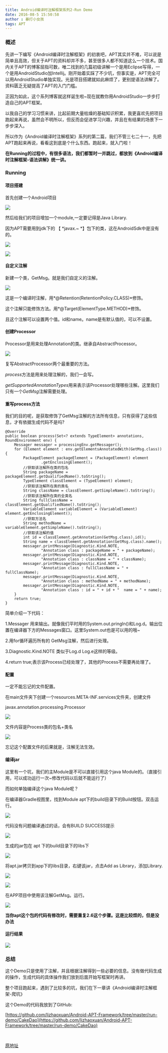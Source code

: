 ```yaml
---
title: Android编译时注解框架系列2-Run Demo
date: 2016-08-5 15:50:58
author : 暴打小女孩
tags: APT
---
```






### 概述

先讲一下编写《Android编译时注解框架》的初衷吧，APT其实并不难，可以说是简单且高效，但关于APT的资料却并不多，甚至很多人都不知道这么一个技术。国内关于APT的博客屈指可数，唯二找到的几篇初级讲解一个是用Eclipse写得，一个是用AndroidStudio加Intellij。刚开始着实踩了不少坑，但事实是，APT完全可以用AndroidStudio单独实现。光是项目搭建就如此麻烦了，更别提语法讲解了。资料匮乏无疑提高了APT的入门门槛。

正因为如此，这个系列博客就这样诞生啦~现在就教你用AndroidStudio一步步打造自己的APT框架。

<!-- more -->

以我自己的学习习惯来讲，比起前期大量枯燥的基础知识积累，我更喜欢先把项目跑起来再说，虽然会不明所以，但反而会促进学习兴趣，并且在有结果的场景下一步步深入。

所以作为《Android编译时注解框架》系列的第二篇，我们不管三七二十一，先把APT跑起来再说，看看这到底是个什么东西。跑起来，就入门啦！

**在Running的过程中，有很多语法，我们都暂时一并跳过，都放到《Android编译时注解框架-语法讲解》统一讲。**


### Running

#### 项目搭建

首先创建一个Android项目

![](http://img1.ph.126.net/u57VJi5uksh4duN6yMFxOA==/6631542754722720703.jpeg)


然后给我们的项目增加一个module,一定要记得是Java Library.

因为APT需要用到jdk下的 【 *javax.~ *】包下的类，这在AndroidSdk中是没有的。


![](http://img0.ph.126.net/UhzqKVMFfwu3ty-OxxyMCg==/6631790144838976047.jpeg)

![](http://img1.ph.126.net/F8_ZnOElNPV06vSCsJnvFw==/6631658203443642814.jpeg)


#### 自定义注解

新建一个类，GetMsg。就是我们自定义的注解。

![](http://img2.ph.126.net/cc1rbYqrXAfXk9lzz4dP8g==/6631577939094811679.jpeg)

这是一个编译时注解，用*@Retention(RetentionPolicy.CLASS)*修饰。

这个注解只能修饰方法。用*@Target(ElementType.METHOD)*修饰。

且这个注解可以设置两个值。id和name。name是有默认值的，可以不设置。 


#### 创建Processor

Processor是用来处理Annotation的类。继承自AbstractProcessor。

![](http://img0.ph.126.net/JcFdC1YgKtkFQGqozEa_iw==/6631616422001785860.jpeg)

复写AbstractProcessor两个最重要的方法。

*process*方法是用来处理注解的，我们一会写。

*getSupportedAnnotationTypes*用来表示该Processor处理哪些注解。这里我们只有一个*GetMsg*注解需要处理。


#### 重写process方法

我们的目的呢，是获取修饰了GetMsg注解的方法所有信息，只有获得了这些信息，才有依据生成代码不是吗?

    @Override
    public boolean process(Set<? extends TypeElement> annotations, RoundEnvironment env) {
        Messager messager = processingEnv.getMessager();
        for (Element element : env.getElementsAnnotatedWith(GetMsg.class)) {
            PackageElement packageElement = (PackageElement) element
                    .getEnclosingElement();
            //获取该注解所在类的包名
            String packageName = packageElement.getQualifiedName().toString();
            TypeElement classElement = (TypeElement) element;
            //获取该注解所在类的类名
            String className = classElement.getSimpleName().toString();
            //获取该注解所在类的全类名
            String fullClassName = classElement.getQualifiedName().toString();
            VariableElement variableElement = (VariableElement) element.getEnclosingElement();
            //获取方法名
            String methodName = variableElement.getSimpleName().toString();
            //获取该注解的值
            int id = classElement.getAnnotation(GetMsg.class).id();
            String name = classElement.getAnnotation(GetMsg.class).name();
            messager.printMessage(Diagnostic.Kind.NOTE,
                    "Annotation class : packageName = " + packageName);
            messager.printMessage(Diagnostic.Kind.NOTE,
                    "Annotation class : className = " + className);
            messager.printMessage(Diagnostic.Kind.NOTE,
                    "Annotation class : fullClassName = " + fullClassName);
            messager.printMessage(Diagnostic.Kind.NOTE,
                    "Annotation class : methodName = " + methodName);
            messager.printMessage(Diagnostic.Kind.NOTE,
                    "Annotation class : id = " + id + "  name = " + name);
        }
        return true;
    }



简单介绍一下代码：

1.Messager 用来输出。就像我们平时用的System.out.pringln()和Log.d。输出位置在编译器下方的Messages窗口。这里System.out也是可以用的哦~

2.用for循环遍历所有的 GetMsg注解，然后进行处理。

3.Diagnostic.Kind.NOTE 类似于Log.d Log.e这样的等级。

4.return true;表示该Process已经处理了，其他的Process不需要再处理了。

#### 配置

一定不能忘记的文件配置。

在main文件夹下创建一个resources.META-INF.services文件夹，创建文件

javax.annotation.processing.Processor

![](http://img1.ph.126.net/ODbgMyTTqIym9R-XzgPoWA==/6631704382932005509.jpeg)

文件内容是Process类的包名+类名

![](http://img0.ph.126.net/Q4hJNglipWrhbm8BCEXaWg==/6631701084397122195.jpeg)

忘记这个配置文件的后果就是，注解无法生效。

#### 编译jar

这里有一个坑，我们的主Module是不可以直接引用这个java Module的。（直接引用，可以成功运行一次~修改代码以后就不能运行了）

而如何单独编译这个java Module呢？

在编译器Gradle视图里，找到Module apt下的build目录下的Build按钮。双击运行。

![](http://img0.ph.126.net/VhQ-R3WDsxyN0Jj-tjlbOw==/6631456992815762880.jpeg)


代码没有问题编译通过的话，会有BUILD SUCCESS提示

![](http://img1.ph.126.net/aLdtGF6QzHmAx9RgQA9xUg==/6631790144838976048.jpeg)

生成的jar包在 apt 下的build目录下的libs下

![](http://img2.ph.126.net/RpZ7TNvkMhh16qZw1Mickg==/6631662601490157227.jpeg)

将apt.jar拷贝到app下的libs目录，右键该jar，点击Add as Library，添加Library.

![](http://img2.ph.126.net/j5zjxfuq-5c7iitXiRIyvA==/6631606526397135920.jpeg)

![](http://img2.ph.126.net/BG1Js3oL3cgWFoiqyK2gGQ==/6631701084397122194.jpeg)

在APP项目中使用该注解GetMsg。运行。

![](http://img2.ph.126.net/Qy8xMkNkIv20akzOwLwqpA==/6631748363397120041.jpegg)


**当你apt这个包的代码有修改时，需要重复2.6这个步骤。这是比较烦的，但是没办法**


#### 运行结果

![](http://img1.ph.126.net/TdCL0wMyvStVQ_yBDMst8Q==/6631771453141303831.jpeg)


### 总结


这个Demo只是使用了注解，并且根据注解得到一些必要的信息。没有做代码生成的操作，生成代码的具体操作我们放到后面开始写框架时再讲。

整个项目跑起来，遇到了比较多的坑，我们在下一章讲《Android编译时注解框架-爬坑》

这个Demo的代码我放到了GitHub:

[https://github.com/lizhaoxuan/Android-APT-Framework/tree/master/run-demo/CakeDao](https://github.com/lizhaoxuan/Android-APT-Framework/tree/master/run-demo/CakeDao)

</br>

[原地址](https://lizhaoxuan.github.io/2016/07/17/apt-run_demo/)

